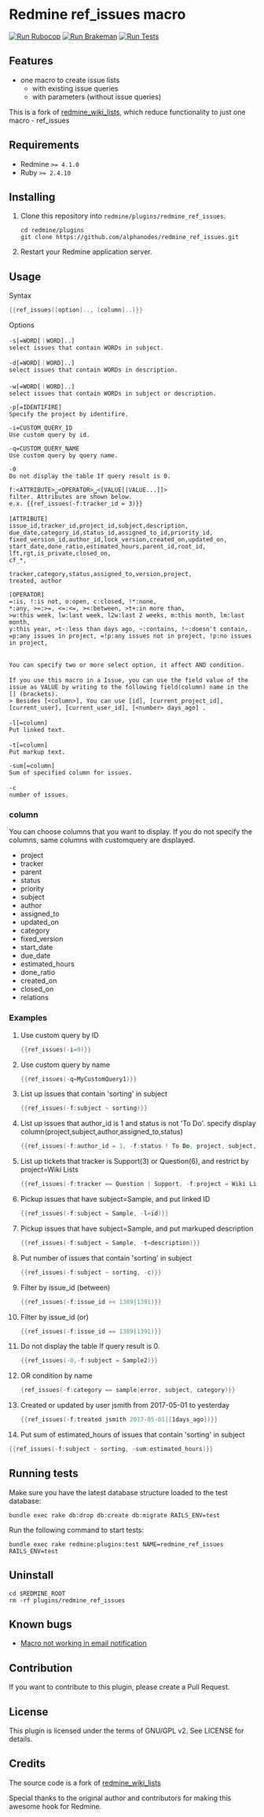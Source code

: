 # Redmine ref_issues macro

[![Run Rubocop](https://github.com/AlphaNodes/redmine_ref_issues/workflows/Run%20Rubocop/badge.svg)](https://github.com/AlphaNodes/redmine_ref_issues/actions?query=workflow%3A%22Run+Rubocop%22) [![Run Brakeman](https://github.com/AlphaNodes/redmine_ref_issues/workflows/Run%20Brakeman/badge.svg)](https://github.com/AlphaNodes/redmine_ref_issues/actions?query=workflow%3A%22Run+Brakeman%22) [![Run Tests](https://github.com/AlphaNodes/redmine_ref_issues/workflows/Tests/badge.svg)](https://github.com/AlphaNodes/redmine_ref_issues/actions?query=workflow%3ATests)

## Features

- one macro to create issue lists
  - with existing issue queries
  - with parameters (without issue queries)

This is a fork of [redmine_wiki_lists](https://github.com/tkusukawa/redmine_wiki_lists), which reduce functionality to just one macro - ref_issues

## Requirements

- Redmine `>= 4.1.0`
- Ruby `>= 2.4.10`

## Installing

1. Clone this repository into `redmine/plugins/redmine_ref_issues`.

   ```shell
   cd redmine/plugins
   git clone https://github.com/alphanodes/redmine_ref_issues.git
   ```

2. Restart your Redmine application server.

## Usage

Syntax

```PowerShell
{{ref_issues([option].., [column]..)}}
```

Options

```text
-s[=WORD[｜WORD]..]
select issues that contain WORDs in subject.

-d[=WORD[｜WORD]..]
select issues that contain WORDs in description.
　
-w[=WORD[｜WORD]..]
select issues that contain WORDs in subject or description.

-p[=IDENTIFIRE]
Specify the project by identifire.

-i=CUSTOM_QUERY_ID
Use custom query by id.

-q=CUSTOM_QUERY_NAME
Use custom query by query name.

-0
Do not display the table If query result is 0.

f:<ATTRIBUTE>␣<OPERATOR>␣<[VALUE[|VALUE...]]>
filter. Attributes are shown below.
e.x. {{ref_issues(-f:tracker_id = 3)}}
　
[ATTRIBUTE]
issue_id,tracker_id,project_id,subject,description,
due_date,category_id,status_id,assigned_to_id,priority_id,
fixed_version_id,author_id,lock_version,created_on,updated_on,
start_date,done_ratio,estimated_hours,parent_id,root_id,
lft,rgt,is_private,closed_on,
cf_*,

tracker,category,status,assigned_to,version,project,
treated, author

[OPERATOR]
=:is, !:is not, o:open, c:closed, !*:none,
*:any, >=:>=, <=:<=, ><:between, >t+:in more than,
>w:this week, lw:last week, l2w:last 2 weeks, m:this month, lm:last month,
y:this year, >t-:less than days ago, ~:contains, !~:doesn't contain,
=p:any issues in project, =!p:any issues not in project, !p:no issues in project,

　
You can specify two or more select option, it affect AND condition.
　
If you use this macro in a Issue, you can use the field value of the issue as VALUE by writing to the following field(column) name in the [] (brackets).
> Besides [<column>], You can use [id], [current_project_id], [current_user], [current_user_id], [<number> days_ago] .
　
-l[=column]
Put linked text.
　
-t[=column]
Put markup text.

-sum[=column]
Sum of specified column for issues.
　
-c
number of issues.
```

### column

You can choose columns that you want to display.
If you do not specify the columns, same columns with customquery are displayed.

- project
- tracker
- parent
- status
- priority
- subject
- author
- assigned_to
- updated_on
- category
- fixed_version
- start_date
- due_date
- estimated_hours
- done_ratio
- created_on
- closed_on
- relations

### Examples

1. Use custom query by ID

   ```PowerShell
   {{ref_issues(-i=9)}}
   ```

2. Use custom query by name

   ```PowerShell
   {{ref_issues(-q=MyCustomQuery1)}}
   ```

3. List up issues that contain 'sorting' in subject

   ```PowerShell
   {{ref_issues(-f:subject ~ sorting)}}
   ```

4. List up issues that author_id is 1 and status is not 'To Do'. specify display column(project,subject,author,assigned_to,status)

   ```PowerShell
   {{ref_issues(-f:author_id = 1, -f:status ! To Do, project, subject, author, assigned_to, status)}}
   ```

5. List up tickets that tracker is Support(3) or Question(6), and restrict by project=Wiki Lists

   ```PowerShell
   {{ref_issues(-f:tracker == Question | Support, -f:project = Wiki Lists)}}
   ```

6. Pickup issues that have subject=Sample, and put linked ID

   ```PowerShell
   {{ref_issues(-f:subject = Sample, -l=id)}}
   ```

7. Pickup issues that have subject=Sample, and put markuped description

   ```PowerShell
   {{ref_issues(-f:subject = Sample, -t=description)}}
   ```

8. Put number of issues that contain 'sorting' in subject

   ```PowerShell
   {{ref_issues(-f:subject ~ sorting, -c)}}
   ```

9. Filter by issue_id (between)

     ```PowerShell
     {{ref_issues(-f:issue_id >< 1389|1391)}}
     ```

10. Filter by issue_id (or)

     ```PowerShell
    {{ref_issues(-f:issue_id == 1389|1391)}}
    ```

11. Do not display the table If query result is 0.

    ```PowerShell
    {{ref_issues(-0,-f:subject = Sample2)}}
    ```

12. OR condition by name

    ```PowerShell
    {ref_issues(-f:category == sample|error, subject, category)}}
    ```

13. Created or updated by user jsmith from 2017-05-01 to yesterday

    ```PowerShell
    {{ref_issues(-f:treated jsmith 2017-05-01|[1days_ago])}}
    ```

14. Put sum of estimated_hours of issues that contain 'sorting' in subject

   ```PowerShell
   {{ref_issues(-f:subject ~ sorting, -sum:estimated_hours)}}
   ```

## Running tests

Make sure you have the latest database structure loaded to the test database:

```shell
bundle exec rake db:drop db:create db:migrate RAILS_ENV=test
```

Run the following command to start tests:

```shell
bundle exec rake redmine:plugins:test NAME=redmine_ref_issues RAILS_ENV=test
```

## Uninstall

```shell
cd $REDMINE_ROOT
rm -rf plugins/redmine_ref_issues
```

## Known bugs

- [Macro not working in email notification](https://www.r-labs.org/issues/1405)

## Contribution

If you want to contribute to this plugin, please create a Pull Request.

## License

This plugin is licensed under the terms of GNU/GPL v2.
See LICENSE for details.

## Credits

The source code is a fork of [redmine_wiki_lists](https://github.com/tkusukawa/redmine_wiki_lists)

Special thanks to the original author and contributors for making this awesome hook for Redmine.
